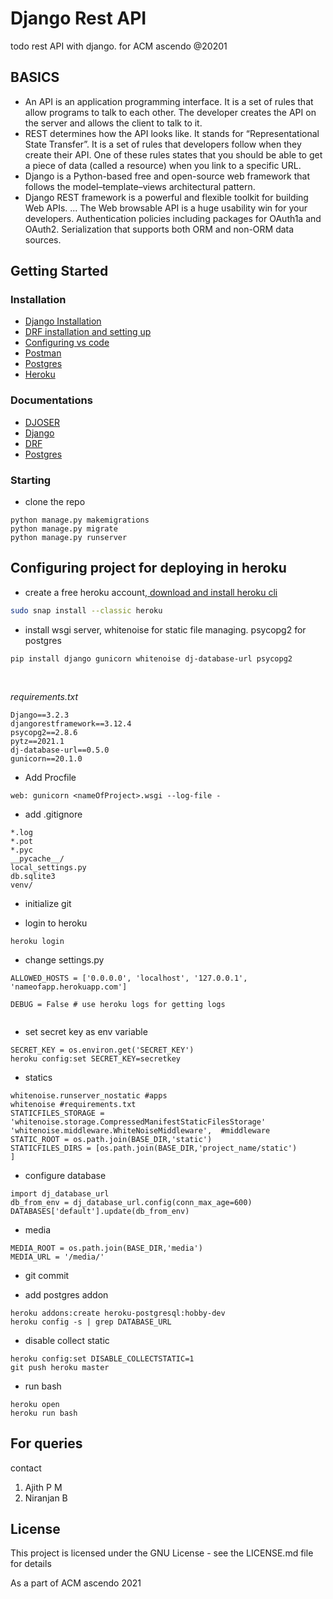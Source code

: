 # Django Rest API

todo rest API with django. for ACM ascendo @20201

## BASICS

* An API is an application programming interface. It is a set of rules that allow programs to talk to each other. The developer creates the API on the server and allows the client to talk to it.
* REST determines how the API looks like. It stands for “Representational State Transfer”. It is a set of rules that developers follow when they create their API. One of these rules states that you should be able to get a piece of data (called a resource) when you link to a specific URL.
* Django is a Python-based free and open-source web framework that follows the model–template–views architectural pattern.
* Django REST framework is a powerful and flexible toolkit for building Web APIs. ... The Web browsable API is a huge usability win for your developers. Authentication policies including packages for OAuth1a and OAuth2. Serialization that supports both ORM and non-ORM data sources.
## Getting Started

### Installation

* <a href="https://docs.djangoproject.com/en/1.8/howto/windows/#:~:text=Django%20can%20be%20installed%20easily,version%20in%20the%20command%20prompt.">Django Installation</a>
* <a href="https://www.django-rest-framework.org/#installation">DRF installation and setting up </a>
* <a href="https://djangocentral.com/visual-studio-code-setup-for-django-developers/">Configuring vs code</a>
* <a href="https://www.postman.com/downloads/"> Postman </a>
* <a href="https://www.digitalocean.com/community/tutorials/how-to-use-postgresql-with-your-django-application-on-ubuntu-14-04"> Postgres </a>
* <a href="https://simpleisbetterthancomplex.com/tutorial/2016/08/09/how-to-deploy-django-applications-on-heroku.html"> Heroku </a>

### Documentations

* <a href="https://djoser.readthedocs.io/en/latest/authentication_backends.html"> DJOSER </a>
* <a href="https://docs.djangoproject.com/en/3.2/"> Django </a>
* <a href="https://www.django-rest-framework.org/"> DRF </a>
* <a href="https://www.postgresql.org/docs/">Postgres</a>

### Starting

* clone the repo
```
python manage.py makemigrations
python manage.py migrate
python manage.py runserver
```
## Configuring project for deploying in heroku

- create a free heroku account,<a href="https://devcenter.heroku.com/articles/heroku-cli#download-and-install"> download and install heroku cli</a>
```bash
sudo snap install --classic heroku
```
- install wsgi server, whitenoise for static file managing. psycopg2 for postgres

```
pip install django gunicorn whitenoise dj-database-url psycopg2
```
<br>


<i>requirements.txt</i>
```
Django==3.2.3
djangorestframework==3.12.4
psycopg2==2.8.6
pytz==2021.1
dj-database-url==0.5.0
gunicorn==20.1.0
```

- Add Procfile 

```
web: gunicorn <nameOfProject>.wsgi --log-file -
```
- add .gitignore

```
*.log
*.pot
*.pyc
__pycache__/
local_settings.py
db.sqlite3
venv/
```

- initialize git

- login to heroku
```
heroku login
```
- change settings.py

```
ALLOWED_HOSTS = ['0.0.0.0', 'localhost', '127.0.0.1',            'nameofapp.herokuapp.com']

DEBUG = False # use heroku logs for getting logs


```
- set secret key as env variable

```
SECRET_KEY = os.environ.get('SECRET_KEY')
heroku config:set SECRET_KEY=secretkey
```
- statics
```
whitenoise.runserver_nostatic #apps
whitenoise #requirements.txt
STATICFILES_STORAGE = 'whitenoise.storage.CompressedManifestStaticFilesStorage'
'whitenoise.middleware.WhiteNoiseMiddleware',  #middleware
STATIC_ROOT = os.path.join(BASE_DIR,'static')
STATICFILES_DIRS = [os.path.join(BASE_DIR,'project_name/static')
]
```

- configure database
```
import dj_database_url
db_from_env = dj_database_url.config(conn_max_age=600)
DATABASES['default'].update(db_from_env)
```
- media
```
MEDIA_ROOT = os.path.join(BASE_DIR,'media')
MEDIA_URL = '/media/'
```
- git commit

- add postgres addon
```
heroku addons:create heroku-postgresql:hobby-dev
heroku config -s | grep DATABASE_URL
```

- disable collect static
```
heroku config:set DISABLE_COLLECTSTATIC=1
git push heroku master
```
- run bash
```
heroku open
heroku run bash
```
## For queries

contact

1. Ajith P M
2. Niranjan B



## License

This project is licensed under the GNU License - see the LICENSE.md file for details


As a part of ACM ascendo 2021
